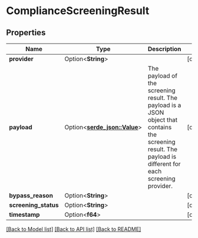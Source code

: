 # ComplianceScreeningResult

## Properties

Name | Type | Description | Notes
------------ | ------------- | ------------- | -------------
**provider** | Option<**String**> |  | [optional]
**payload** | Option<[**serde_json::Value**](.md)> | The payload of the screening result. The payload is a JSON object that contains the screening result. The payload is different for each screening provider.  | [optional]
**bypass_reason** | Option<**String**> |  | [optional]
**screening_status** | Option<**String**> |  | [optional]
**timestamp** | Option<**f64**> |  | [optional]

[[Back to Model list]](../README.md#documentation-for-models) [[Back to API list]](../README.md#documentation-for-api-endpoints) [[Back to README]](../README.md)


